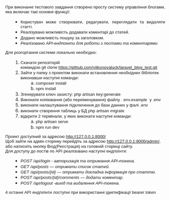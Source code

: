 <p style="line-height:115%;margin:0cm 0cm 0.0001pt;text-align:justify;"><span style="font-family:Arial, sans-serif;font-size:10.0pt;"><span style="line-height:115%;">При виконанні тестового завдання с</span><span style="line-height:115%;" lang="ru" dir="ltr">твор</span><span style="line-height:115%;">ено</span><span style="line-height:115%;" lang="ru" dir="ltr"> просту систему управління блогами, яка включа</span><span style="line-height:115%;">є</span><span style="line-height:115%;" lang="ru" dir="ltr"> такі основні функції:</span></span></p>
<p style="line-height:115%;margin:0cm 0cm 0.0001pt;text-align:justify;"><span style="font-family:Arial, sans-serif;font-size:11pt;"><span style="font-size:10.0pt;line-height:115%;" lang="ru"></span></span></p>
<ul style="padding-left:48px;">
    <li>
        <p style="line-height:115%;margin-bottom:0.0001pt;margin-right:0cm;margin-top:0cm;text-align:justify;"><span style="font-family:Arial, sans-serif;font-size:11pt;"><span style="font-size:10.0pt;line-height:115%;" lang="ru"></span></span><span style="font-family:Arial, sans-serif;font-size:10.0pt;"><span style="line-height:115%;" lang="ru" dir="ltr">Користувач може створювати, редагувати, переглядати та видаляти статті.</span></span></p>
    </li>
    <li>
        <p style="line-height:115%;margin-bottom:0.0001pt;margin-right:0cm;margin-top:0cm;text-align:justify;"><span style="font-family:Arial, sans-serif;font-size:11pt;"><span style="font-size:10.0pt;line-height:115%;" lang="ru"></span></span><span style="font-family:Arial, sans-serif;font-size:10.0pt;"><span style="line-height:115%;" lang="ru" dir="ltr">Реалізувано можливість додавати коментарі до статей.</span></span></p>
    </li>
    <li>
        <p style="line-height:115%;margin-bottom:0.0001pt;margin-right:0cm;margin-top:0cm;text-align:justify;"><span style="font-family:Arial, sans-serif;font-size:11pt;"><span style="font-size:10.0pt;line-height:115%;" lang="ru"></span></span><span style="font-family:Arial, sans-serif;font-size:10.0pt;"><span style="line-height:115%;" lang="ru" dir="ltr">Дода</span><span style="line-height:115%;">но</span><span style="line-height:115%;" lang="ru" dir="ltr"> можливість пошуку за заголовком.</span></span></p>
    </li>
    <li>
        <p style="line-height:115%;margin-bottom:0.0001pt;margin-right:0cm;margin-top:0cm;text-align:justify;"><span style="font-family:Arial, sans-serif;font-size:11pt;"><span style="font-size:10.0pt;line-height:115%;" lang="ru"></span></span><span style="font-family:Arial, sans-serif;font-size:10.0pt;"><i><span style="line-height:115%;" lang="ru" dir="ltr">Реаліз</span><span style="line-height:115%;">овано</span><span style="line-height:115%;" lang="ru" dir="ltr"> API-ендпоінти для роботи з постами та коментарями</span></i></span></p>
    </li>
</ul>
<p style="line-height:115%;margin:0cm 0cm 0.0001pt;"><span style="font-family:Arial, sans-serif;font-size:11pt;"><span style="font-size:10.0pt;line-height:115%;" lang="ru"></span></span></p>
<p style="line-height:115%;margin:0cm 0cm 0.0001pt;"><span style="font-family:Arial, sans-serif;font-size:10.0pt;"><span style="line-height:115%;">Для розгортання системи локально необхідно:</span></span></p>
<ol style="padding-left:48px;">
    <li>
        <p style="line-height:115%;margin-bottom:0.0001pt;margin-right:0cm;margin-top:0cm;"><span style="font-family:Arial, sans-serif;font-size:11pt;"><span style="font-size:10.0pt;line-height:115%;" lang="RU"></span></span><span style="font-family:Arial, sans-serif;font-size:10.0pt;"><span style="line-height:115%;">Скачати репозіторій командою&nbsp;</span><span style="line-height:115%;" lang="EN-US" dir="ltr">git&nbsp;clone&nbsp;</span></span><a target="_blank" rel="noopener noreferrer" href="https://github.com/vitkonovaluck/laravel_blog_test.git"><span style="font-family:Arial, sans-serif;font-size:10.0pt;"><span style="line-height:115%;" lang="EN-US" dir="ltr">https</span><span style="line-height:115%;" lang="RU" dir="ltr">://</span><span style="line-height:115%;" lang="EN-US" dir="ltr">github</span><span style="line-height:115%;" lang="RU" dir="ltr">.</span><span style="line-height:115%;" lang="EN-US" dir="ltr">com</span><span style="line-height:115%;" lang="RU" dir="ltr">/</span><span style="line-height:115%;" lang="EN-US" dir="ltr">vitkonovaluck</span><span style="line-height:115%;" lang="RU" dir="ltr">/</span><span style="line-height:115%;" lang="EN-US" dir="ltr">laravel</span><span style="line-height:115%;" lang="RU" dir="ltr">_</span><span style="line-height:115%;" lang="EN-US" dir="ltr">blog</span><span style="line-height:115%;" lang="RU" dir="ltr">_</span><span style="line-height:115%;" lang="EN-US" dir="ltr">test</span><span style="line-height:115%;" lang="RU" dir="ltr">.</span><span style="line-height:115%;" lang="EN-US" dir="ltr">git</span></span></a><span style="font-family:Arial, sans-serif;font-size:11pt;"><span style="font-size:10.0pt;line-height:115%;" lang="RU"></span></span></p>
    </li>
    <li>
        <p style="line-height:115%;margin-bottom:0.0001pt;margin-right:0cm;margin-top:0cm;"><span style="font-family:Arial, sans-serif;font-size:11pt;"><span style="font-size:10.0pt;line-height:115%;" lang="RU"></span></span><span style="font-family:Arial, sans-serif;font-size:10.0pt;"><span style="line-height:115%;">Зайти у папку з проектом виконати встановлення необхідних бібліотек виконавши наступні команди:</span></span><span style="font-family:Arial, sans-serif;font-size:11pt;"><span style="font-size:10.0pt;line-height:115%;" lang="RU"></span></span></p>
        <ol style="list-style-type:lower-alpha;padding-left:48px;">
            <li>
                <p style="line-height:115%;margin-bottom:0.0001pt;margin-right:0cm;margin-top:0cm;"><span style="font-family:Arial, sans-serif;font-size:11pt;"><span style="font-size:10.0pt;line-height:115%;" lang="RU"></span></span><span style="font-family:Arial, sans-serif;font-size:10.0pt;"><span style="line-height:115%;" lang="EN-US" dir="ltr">composer install</span></span><span style="font-family:Arial, sans-serif;font-size:11pt;"><span style="font-size:10.0pt;line-height:115%;" lang="RU"></span></span></p>
            </li>
            <li>
                <p style="line-height:115%;margin-bottom:0.0001pt;margin-right:0cm;margin-top:0cm;"><span style="font-family:Arial, sans-serif;font-size:11pt;"><span style="font-size:10.0pt;line-height:115%;" lang="RU"></span></span><span style="font-family:Arial, sans-serif;font-size:10.0pt;"><span style="line-height:115%;" lang="EN-US" dir="ltr">npm install</span></span><span style="font-family:Arial, sans-serif;font-size:11pt;"><span style="font-size:10.0pt;line-height:115%;" lang="RU"></span></span></p>
            </li>
        </ol>
    </li>
    <li>
        <p style="line-height:115%;margin-bottom:0.0001pt;margin-right:0cm;margin-top:0cm;"><span style="font-family:Arial, sans-serif;font-size:11pt;"><span style="font-size:10.0pt;line-height:115%;" lang="EN-US"></span></span><span style="font-family:Arial, sans-serif;font-size:10.0pt;"><span style="line-height:115%;" lang="RU" dir="ltr">Згенерувати&nbsp;ключ&nbsp;захисту</span><span style="line-height:115%;" lang="EN-US" dir="ltr">: php artisan key:generate</span></span></p>
    </li>
    <li>
        <p style="line-height:115%;margin-bottom:0.0001pt;margin-right:0cm;margin-top:0cm;"><span style="font-family:Arial, sans-serif;font-size:11pt;"><span style="font-size:10.0pt;line-height:115%;" lang="EN-US"></span></span><span style="font-family:Arial, sans-serif;font-size:10.0pt;"><span style="line-height:115%;">Виконати копіювання (або переіменування) файлу . env.example &nbsp;у .env</span></span><span style="font-family:Arial, sans-serif;font-size:11pt;"><span style="font-size:10.0pt;line-height:115%;" lang="EN-US"></span></span></p>
    </li>
    <li>
        <p style="line-height:115%;margin-bottom:0.0001pt;margin-right:0cm;margin-top:0cm;"><span style="font-family:Arial, sans-serif;font-size:11pt;"><span style="font-size:10.0pt;line-height:115%;" lang="RU"></span></span><span style="font-family:Arial, sans-serif;font-size:10.0pt;"><span style="line-height:115%;">виконати налаштування&nbsp;підключення до бази данних у фалі .env</span></span><span style="font-family:Arial, sans-serif;font-size:11pt;"><span style="font-size:10.0pt;line-height:115%;" lang="RU"></span></span></p>
    </li>
    <li>
        <p style="line-height:115%;margin-bottom:0.0001pt;margin-right:0cm;margin-top:0cm;"><span style="font-family:Arial, sans-serif;font-size:11pt;"><span style="font-size:10.0pt;line-height:115%;" lang="RU"></span></span><span style="font-family:Arial, sans-serif;font-size:10.0pt;"><span style="line-height:115%;">виконати створення таблиць у БД&nbsp;</span><span style="line-height:115%;" lang="EN-US" dir="ltr">php&nbsp;artisan&nbsp;migrate</span></span><span style="font-family:Arial, sans-serif;font-size:11pt;"><span style="font-size:10.0pt;line-height:115%;" lang="RU"></span></span></p>
    </li>
    <li>
        <p style="line-height:115%;margin-bottom:0.0001pt;margin-right:0cm;margin-top:0cm;"><span style="font-family:Arial, sans-serif;font-size:11pt;"><span style="font-size:10.0pt;line-height:115%;" lang="RU"></span></span><span style="font-family:Arial, sans-serif;font-size:10.0pt;"><span style="line-height:115%;" lang="RU" dir="ltr">відкрити 2 термінали, у яких виконати наступні команди:</span></span></p>
        <ol style="list-style-type:lower-alpha;padding-left:48px;">
            <li>
                <p style="line-height:115%;margin-bottom:0.0001pt;margin-right:0cm;margin-top:0cm;"><span style="font-family:Arial, sans-serif;font-size:11pt;"><span style="font-size:10.0pt;line-height:115%;" lang="RU"></span></span><span style="font-family:Arial, sans-serif;font-size:10.0pt;"><span style="line-height:115%;" lang="EN-US" dir="ltr">php artisan serve</span></span><span style="font-family:Arial, sans-serif;font-size:11pt;"><span style="font-size:10.0pt;line-height:115%;" lang="RU"></span></span></p>
            </li>
            <li>
                <p style="line-height:115%;margin-bottom:0.0001pt;margin-right:0cm;margin-top:0cm;"><span style="font-family:Arial, sans-serif;font-size:11pt;"><span style="font-size:10.0pt;line-height:115%;" lang="RU"></span></span><span style="font-family:Arial, sans-serif;font-size:10.0pt;"><span style="line-height:115%;" lang="EN-US" dir="ltr">npm run dev</span></span><span style="font-family:Arial, sans-serif;font-size:11pt;"><span style="font-size:10.0pt;line-height:115%;" lang="RU"></span></span></p>
            </li>
        </ol>
    </li>
</ol>
<p style="line-height:115%;margin:0cm 0cm 0.0001pt;"><span style="font-family:Arial, sans-serif;font-size:10.0pt;"><span style="line-height:115%;">Проект доступний за адресою&nbsp;</span></span><a target="_blank" rel="noopener noreferrer" href="http://127.0.0.1:8000/"><span style="font-family:Arial, sans-serif;font-size:10.0pt;"><span style="line-height:115%;" lang="EN-US" dir="ltr">http</span><span style="line-height:115%;" lang="RU" dir="ltr">://127.0.0.1:8000/</span></span></a><span style="font-family:Arial, sans-serif;font-size:11pt;"><span style="font-size:10.0pt;line-height:115%;" lang="RU"></span></span></p>
<p style="line-height:115%;margin:0cm 0cm 0.0001pt;"><span style="font-family:Arial, sans-serif;font-size:10.0pt;"><span style="line-height:115%;" lang="RU" dir="ltr">Щоб&nbsp;</span><span style="line-height:115%;">зайти на адмін сторінку перейдіть за адресою&nbsp;</span></span><a target="_blank" rel="noopener noreferrer" href="http://127.0.0.1:8000/admin/"><span style="font-family:Arial, sans-serif;font-size:10.0pt;"><span style="line-height:115%;" lang="EN-US" dir="ltr">http</span><span style="line-height:115%;" lang="RU" dir="ltr">://127.0.0.1:8000/</span><span style="line-height:115%;" lang="EN-US" dir="ltr">admin</span><span style="line-height:115%;" lang="RU" dir="ltr">/</span></span></a><span style="font-family:Arial, sans-serif;font-size:10.0pt;"><span style="line-height:115%;">, або натисніть кнопку Вхід(</span><span style="line-height:115%;" lang="RU" dir="ltr">Р</span><span style="line-height:115%;">еєстрація) на головній сторінці сайту.</span></span></p>
<p style="line-height:115%;margin:0cm 0cm 0.0001pt;"><span style="font-family:Arial, sans-serif;font-size:10.0pt;"><span style="line-height:115%;" lang="RU" dir="ltr">Для до</span><span style="line-height:115%;" lang="EN-US" dir="ltr">c</span><span style="line-height:115%;">тупу до постів по АРІ реалізовано наступні ендпоїнти:</span></span></p>
<ul style="padding-left:48px;">
    <li>
        <p style="line-height:115%;margin-bottom:0.0001pt;margin-right:0cm;margin-top:0cm;"><span style="font-family:Arial, sans-serif;font-size:11pt;"><span style="font-size:10.0pt;line-height:115%;"></span></span><span style="font-family:Arial, sans-serif;font-size:10.0pt;"><i><span style="line-height:115%;" lang="EN-US" dir="ltr">POST</span><span style="line-height:115%;"> /</span><span style="line-height:115%;" lang="EN-US" dir="ltr">api</span><span style="line-height:115%;">/</span><span style="line-height:115%;" lang="EN-US" dir="ltr">login</span><span style="line-height:115%;"> - авторизація та отримання&nbsp;</span><span style="line-height:115%;" lang="EN-US" dir="ltr">API</span><span style="line-height:115%;">-токена.</span></i></span><span style="font-family:Arial, sans-serif;font-size:11pt;"><span style="font-size:10.0pt;line-height:115%;"></span></span></p>
    </li>
    <li>
        <p style="line-height:115%;margin-bottom:0.0001pt;margin-right:0cm;margin-top:0cm;"><span style="font-family:Arial, sans-serif;font-size:11pt;"><span style="font-size:10.0pt;line-height:115%;" lang="ru"></span></span><span style="font-family:Arial, sans-serif;font-size:10.0pt;"><i><span style="line-height:115%;" lang="ru" dir="ltr">GET /api/posts —&nbsp;</span><span style="line-height:115%;">отримати&nbsp;</span><span style="line-height:115%;" lang="ru" dir="ltr">список статей.</span></i></span></p>
    </li>
    <li>
        <p style="line-height:115%;margin-bottom:0.0001pt;margin-right:0cm;margin-top:0cm;"><span style="font-family:Arial, sans-serif;font-size:11pt;"><span style="font-size:10.0pt;line-height:115%;" lang="ru"></span></span><span style="font-family:Arial, sans-serif;font-size:10.0pt;"><i><span style="line-height:115%;" lang="ru" dir="ltr">GET /api/posts/{id} —&nbsp;</span><span style="line-height:115%;">отримати</span><span style="line-height:115%;" lang="ru" dir="ltr"> докладна інформація про статтю.</span></i></span></p>
    </li>
    <li>
        <p style="line-height:115%;margin-bottom:0.0001pt;margin-right:0cm;margin-top:0cm;"><span style="font-family:Arial, sans-serif;font-size:11pt;"><span style="font-size:10.0pt;line-height:115%;" lang="EN-US"></span></span><span style="font-family:Arial, sans-serif;font-size:10.0pt;"><i><span style="line-height:115%;" lang="EN-US" dir="ltr">POST /api/posts/{id}/comments —&nbsp;</span><span style="line-height:115%;" lang="ru" dir="ltr">додати&nbsp;коментар</span><span style="line-height:115%;" lang="EN-US" dir="ltr">.</span></i></span></p>
    </li>
    <li>
        <p style="line-height:115%;margin-bottom:0.0001pt;margin-right:0cm;margin-top:0cm;"><span style="font-family:Arial, sans-serif;font-size:11pt;"><span style="font-size:10.0pt;line-height:115%;"></span></span><span style="font-family:Arial, sans-serif;font-size:10.0pt;"><i><span style="line-height:115%;" lang="EN-US" dir="ltr">POST</span><span style="line-height:115%;"> /</span><span style="line-height:115%;" lang="EN-US" dir="ltr">api</span><span style="line-height:115%;">/</span><span style="line-height:115%;" lang="EN-US" dir="ltr">logout</span><span style="line-height:115%;"> -вихід та видалення&nbsp;</span><span style="line-height:115%;" lang="EN-US" dir="ltr">API</span><span style="line-height:115%;">-токена.</span></i></span><span style="font-family:Arial, sans-serif;font-size:11pt;"><span style="font-size:10.0pt;line-height:115%;"></span></span></p>
    </li>
</ul>
<p style="line-height:115%;margin:0cm 0cm 0.0001pt;"><span style="font-family:Arial, sans-serif;font-size:10.0pt;"><span style="line-height:115%;">4 останні&nbsp;</span><span style="line-height:115%;" lang="EN-US" dir="ltr">API</span><span style="line-height:115%;"> ендпоїнти лоступні при використанні ідкетифікації&nbsp;bearer&nbsp;token</span></p>
<p style="line-height:115%;margin:0cm 0cm 0.0001pt;"><span style="font-family:Arial, sans-serif;font-size:11pt;"><span style="font-size:10.0pt;line-height:115%;"></span></span></p>